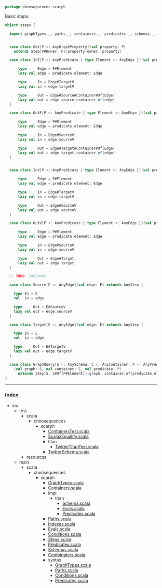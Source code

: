 
```scala
package ohnosequences.scarph
```

Basic steps:

```scala
object steps {

  import graphTypes._, paths._, containers._, predicates._, schemas._, indexes._


  case class Get[P <: AnyGraphProperty](val property: P) 
    extends Step[P#Owner, P](property.owner, property)

  case class InE[P <: AnyPredicate { type Element <: AnyEdge }](val predicate: P) extends AnyStep {

      type     Edge = P#Element
      lazy val edge = predicate.element: Edge

      type     In = Edge#TargetV
      lazy val in = edge.targetV

      type     Out = Edge#Source#Container#Of[Edge]
      lazy val out = edge.source.container.of(edge)
  }

  case class OutE[P <: AnyPredicate { type Element <: AnyEdge }](val predicate: P) extends AnyStep {

      type     Edge = P#Element
      lazy val edge = predicate.element: Edge

      type     In = Edge#SourceV
      lazy val in = edge.sourceV

      type     Out = Edge#Target#Container#Of[Edge]
      lazy val out = edge.target.container.of(edge)
  }


  case class InV[P <: AnyPredicate { type Element <: AnyEdge }](val predicate: P) extends AnyStep {

      type     Edge = P#Element
      lazy val edge = predicate.element: Edge

      type     In = Edge#TargetV
      lazy val in = edge.targetV

      type     Out = Edge#SourceV
      lazy val out = edge.sourceV
  }

  case class OutV[P <: AnyPredicate { type Element <: AnyEdge }](val predicate: P) extends AnyStep {

      type     Edge = P#Element
      lazy val edge = predicate.element: Edge

      type     In = Edge#SourceV
      lazy val in = edge.sourceV

      type     Out = Edge#Target
      lazy val out = edge.target
  }

  // TODO: inV/outV

  case class Source[E <: AnyEdge](val edge: E) extends AnyStep {

    type In = E
    val  in = edge

    type     Out = E#SourceV
    lazy val out = edge.sourceV
  }

  case class Target[E <: AnyEdge](val edge: E) extends AnyStep {

    type In = E
    val  in = edge

    type     Out = E#TargetV
    lazy val out = edge.targetV
  }

  case class GraphQuery[S <: AnySchema, C <: AnyContainer, P <: AnyPredicate]
    (val graph: S, val container: C, val predicate: P)
      extends Step[S, C#Of[P#Element]](graph, container.of(predicate.element))
}

```


------

### Index

+ src
  + test
    + scala
      + ohnosequences
        + scarph
          + [ContainersTest.scala][test/scala/ohnosequences/scarph/ContainersTest.scala]
          + [ScalazEquality.scala][test/scala/ohnosequences/scarph/ScalazEquality.scala]
          + titan
            + [TwitterTitanTest.scala][test/scala/ohnosequences/scarph/titan/TwitterTitanTest.scala]
          + [TwitterSchema.scala][test/scala/ohnosequences/scarph/TwitterSchema.scala]
    + resources
  + main
    + scala
      + ohnosequences
        + scarph
          + [GraphTypes.scala][main/scala/ohnosequences/scarph/GraphTypes.scala]
          + [Containers.scala][main/scala/ohnosequences/scarph/Containers.scala]
          + impl
            + titan
              + [Schema.scala][main/scala/ohnosequences/scarph/impl/titan/Schema.scala]
              + [Evals.scala][main/scala/ohnosequences/scarph/impl/titan/Evals.scala]
              + [Predicates.scala][main/scala/ohnosequences/scarph/impl/titan/Predicates.scala]
          + [Paths.scala][main/scala/ohnosequences/scarph/Paths.scala]
          + [Indexes.scala][main/scala/ohnosequences/scarph/Indexes.scala]
          + [Evals.scala][main/scala/ohnosequences/scarph/Evals.scala]
          + [Conditions.scala][main/scala/ohnosequences/scarph/Conditions.scala]
          + [Steps.scala][main/scala/ohnosequences/scarph/Steps.scala]
          + [Predicates.scala][main/scala/ohnosequences/scarph/Predicates.scala]
          + [Schemas.scala][main/scala/ohnosequences/scarph/Schemas.scala]
          + [Combinators.scala][main/scala/ohnosequences/scarph/Combinators.scala]
          + syntax
            + [GraphTypes.scala][main/scala/ohnosequences/scarph/syntax/GraphTypes.scala]
            + [Paths.scala][main/scala/ohnosequences/scarph/syntax/Paths.scala]
            + [Conditions.scala][main/scala/ohnosequences/scarph/syntax/Conditions.scala]
            + [Predicates.scala][main/scala/ohnosequences/scarph/syntax/Predicates.scala]

[test/scala/ohnosequences/scarph/ContainersTest.scala]: ../../../../test/scala/ohnosequences/scarph/ContainersTest.scala.md
[test/scala/ohnosequences/scarph/ScalazEquality.scala]: ../../../../test/scala/ohnosequences/scarph/ScalazEquality.scala.md
[test/scala/ohnosequences/scarph/titan/TwitterTitanTest.scala]: ../../../../test/scala/ohnosequences/scarph/titan/TwitterTitanTest.scala.md
[test/scala/ohnosequences/scarph/TwitterSchema.scala]: ../../../../test/scala/ohnosequences/scarph/TwitterSchema.scala.md
[main/scala/ohnosequences/scarph/GraphTypes.scala]: GraphTypes.scala.md
[main/scala/ohnosequences/scarph/Containers.scala]: Containers.scala.md
[main/scala/ohnosequences/scarph/impl/titan/Schema.scala]: impl/titan/Schema.scala.md
[main/scala/ohnosequences/scarph/impl/titan/Evals.scala]: impl/titan/Evals.scala.md
[main/scala/ohnosequences/scarph/impl/titan/Predicates.scala]: impl/titan/Predicates.scala.md
[main/scala/ohnosequences/scarph/Paths.scala]: Paths.scala.md
[main/scala/ohnosequences/scarph/Indexes.scala]: Indexes.scala.md
[main/scala/ohnosequences/scarph/Evals.scala]: Evals.scala.md
[main/scala/ohnosequences/scarph/Conditions.scala]: Conditions.scala.md
[main/scala/ohnosequences/scarph/Steps.scala]: Steps.scala.md
[main/scala/ohnosequences/scarph/Predicates.scala]: Predicates.scala.md
[main/scala/ohnosequences/scarph/Schemas.scala]: Schemas.scala.md
[main/scala/ohnosequences/scarph/Combinators.scala]: Combinators.scala.md
[main/scala/ohnosequences/scarph/syntax/GraphTypes.scala]: syntax/GraphTypes.scala.md
[main/scala/ohnosequences/scarph/syntax/Paths.scala]: syntax/Paths.scala.md
[main/scala/ohnosequences/scarph/syntax/Conditions.scala]: syntax/Conditions.scala.md
[main/scala/ohnosequences/scarph/syntax/Predicates.scala]: syntax/Predicates.scala.md